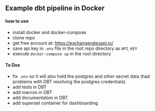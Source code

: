 ## Example dbt pipeline in Docker

#### how to use

- install docker and docker-compose
- clone repo
- get free account at: https://exchangeratesapi.io/
- save api key in `.env` file in the root repo directory as `API_KEY`
- execute `docker-compose up` in the root directory

#### To Dos

- fix `.env` so it will also hold the postgres and other secret data (had problems with DBT resolving the postgres credentials)
- add tests in DBT
- add macros in DBT
- add documentation in DBT
- add superset container for dashboarding
